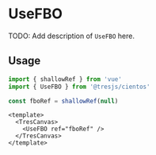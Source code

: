 # UseFBO

TODO:
Add description of `UseFBO` here.

## Usage

```ts
import { shallowRef } from 'vue'
import { UseFBO } from '@tresjs/cientos'

const fboRef = shallowRef(null)
```

```vue{4}
<template>
  <TresCanvas>
    <UseFBO ref="fboRef" />
  </TresCanvas>
</template>
```
